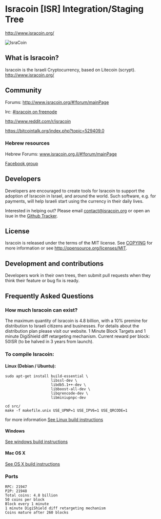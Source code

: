 # Isracoin [ISR] Integration/Staging Tree
http://www.isracoin.org/

![IsraCoin](http://static.tumblr.com/bgodquo/Su9n2vc6h/cf6ac5_b7076162a3ad42df8fa31b56702c0bf5.png_srz_p_280_280_75_22_0.50_1.20_0.png)

## What is Isracoin?
Isracoin is the Israeli Cryptocurrency, based on Litecoin (scrypt).
http://www.isracoin.org/

## Community

Forums: http://www.isracoin.org/#!forum/mainPage

Irc: [#isracoin on freenode](http://webchat.freenode.net/?channels=%23isracoin)

http://www.reddit.com/r/isracoin

https://bitcointalk.org/index.php?topic=529409.0

### Hebrew resources

Hebrew Forums: www.isracoin.org.il/#!forum/mainPage

[Facebook group](https://www.facebook.com/groups/IsraelCoin/221631171369855/)

## Developers

Developers are encouraged to create tools for Isracoin to support the adoption of Isracoin in Israel, and around the world. Such software, e.g. for payments, will help Israeli start using the currency in their daily lives.

Interested in helping out? Please email contact@isracoin.org or open an isue in the [Github Tracker](https://github.com/israelcoin/Isracoin/issues).

## License
Isracoin is released under the terms of the MIT license. See [COPYING](COPYING)
for more information or see http://opensource.org/licenses/MIT.

## Development and contributions
Developers work in their own trees, then submit pull requests when they think
their feature or bug fix is ready.

## Frequently Asked Questions

### How much Isracoin can exist?
The maximum quantity of Isracoin is 4.8 billion, with a 10% premine for distribution to Israeli citizens and businesses.
For details about the distribution plan please visit our website.
1 Minute Block Targets and 1 minute DigiShield diff retargeting mechanism.
Current reward per block: 50ISR  (to be halved in 3 years from launch).

### To compile Isracoin:

#### Linux (Debian / Ubuntu):

    sudo apt-get install build-essential \
                         libssl-dev \
                         libdb5.1++-dev \
                         libboost-all-dev \
                         libqrencode-dev \
                         libminiupnpc-dev

    cd src/
    make -f makefile.unix USE_UPNP=1 USE_IPV6=1 USE_QRCODE=1

for more information [See Linux build instructions](doc/build-unix.md)

#### Windows
[See windows build instructions](doc/build-msw.mdd)

#### Mac OS X
[See OS X build instructions](doc/build-osx.md)

### Ports

    RPC: 21947
    P2P: 21948
    Total coins: 4.8 billion
    50 coins per block
    Block every 1 minute
    1 minute DigiShield diff retargeting mechanism
    Coins mature after 260 blocks


